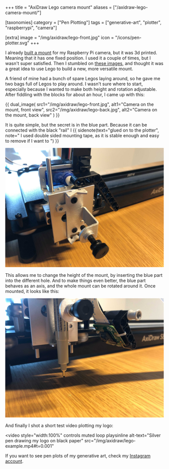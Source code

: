 +++
title = "AxiDraw Lego camera mount"
aliases = ["/axidraw-lego-camera-mount/"]

[taxonomies]
category = ["Pen Plotting"]
tags = ["generative-art", "plotter", "raspberrypi", "camera"]

[extra]
image = "/img/axidraw/lego-front.jpg"
icon = "/icons/pen-plotter.svg"
+++

I already [built a mount](/blog/axidraw-plotter-camera-mount/) for my Raspberry Pi camera, but it was 3d printed. Meaning that it has one fixed position. I used it a couple of times, but I wasn't super satisfied. Then I stumbled on [these images](https://imgur.com/gallery/VjXSSzh), and thought it was a great idea to use Lego to build a new, more versatile mount.

A friend of mine had a bunch of spare Legos laying around, so he gave me two bags full of Legos to play around. I wasn't sure where to start, especially because I wanted to make both height and rotation adjustable. After fiddling with the blocks for about an hour, I came up with this:

{{ dual_image(
  src1="/img/axidraw/lego-front.jpg",
  alt1="Camera on the mount, front view",
  src2="/img/axidraw/lego-back.jpg",
  alt2="Camera on the mount, back view"
) }}

<!-- more -->

It is quite simple, but the secret is in the blue part. Because it can be connected with the black "rail" I
{{ sidenote(text="glued on to the plotter", note="
I used double sided mounting tape, as it is stable enough and easy to remove if I want to
") }}

![AxiDraw with black lego rail glued on](/img/axidraw/lego-rail.jpg)

This allows me to change the height of the mount, by inserting the blue part into the different hole. And to make things even better, the blue part behaves as an axis, and the whole mount can be rotated around it. Once mounted, it looks like this:

![Camera mounted on the plotter](/img/axidraw/lego-mounted.jpg)

And finally I shot a short test video plotting my logo:

<video
  style="width:100%"
  controls
  muted
  loop
  playsinline
  alt-text="Silver pen drawing my logo on black paper"
  src="/img/axidraw/lego-example.mp4#t=0.001"
></video>

If you want to see pen plots of my generative art, check my [Instagram account](https://www.instagram.com/muffinman_io/).
